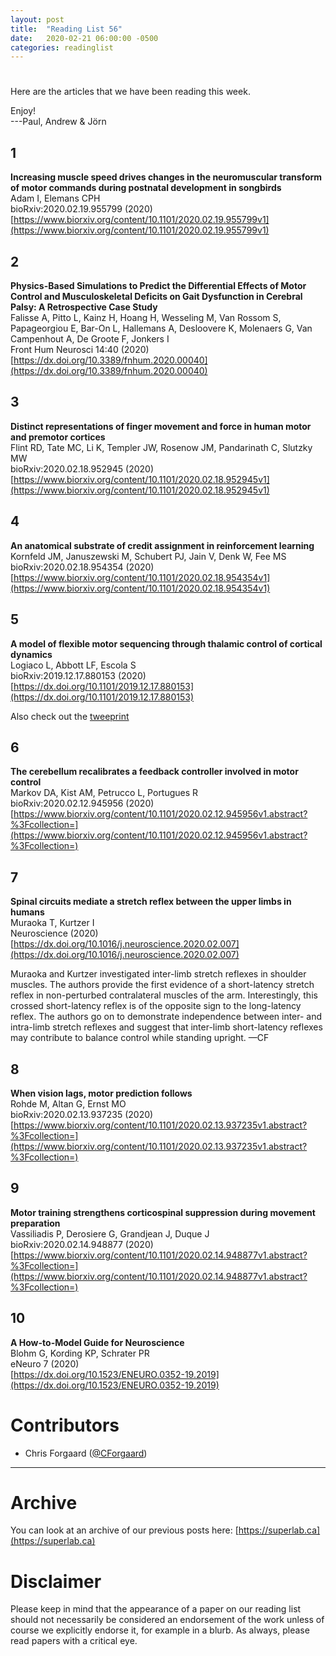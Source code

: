 ```yaml
---
layout: post
title:  "Reading List 56"
date:   2020-02-21 06:00:00 -0500
categories: readinglist
---
```


# 

Here are the articles that we have been reading this week.

Enjoy!  
---Paul, Andrew & Jörn

## 1
**Increasing muscle speed drives changes in the neuromuscular transform of motor commands during postnatal development in songbirds**  
Adam I, Elemans CPH  
bioRxiv:2020.02.19.955799 (2020)  
[https://www.biorxiv.org/content/10.1101/2020.02.19.955799v1](https://www.biorxiv.org/content/10.1101/2020.02.19.955799v1)

## 2
**Physics-Based Simulations to Predict the Differential Effects of Motor Control and Musculoskeletal Deficits on Gait Dysfunction in Cerebral Palsy: A Retrospective Case Study**  
Falisse A, Pitto L, Kainz H, Hoang H, Wesseling M, Van Rossom S, Papageorgiou E, Bar-On L, Hallemans A, Desloovere K, Molenaers G, Van Campenhout A, De Groote F, Jonkers I  
Front Hum Neurosci 14:40 (2020)  
[https://dx.doi.org/10.3389/fnhum.2020.00040](https://dx.doi.org/10.3389/fnhum.2020.00040)

## 3
**Distinct representations of finger movement and force in human motor and premotor cortices**  
Flint RD, Tate MC, Li K, Templer JW, Rosenow JM, Pandarinath C, Slutzky MW  
bioRxiv:2020.02.18.952945 (2020)  
[https://www.biorxiv.org/content/10.1101/2020.02.18.952945v1](https://www.biorxiv.org/content/10.1101/2020.02.18.952945v1)

## 4
**An anatomical substrate of credit assignment in reinforcement learning**  
Kornfeld JM, Januszewski M, Schubert PJ, Jain V, Denk W, Fee MS  
bioRxiv:2020.02.18.954354 (2020)  
[https://www.biorxiv.org/content/10.1101/2020.02.18.954354v1](https://www.biorxiv.org/content/10.1101/2020.02.18.954354v1)

## 5
**A model of flexible motor sequencing through thalamic control of cortical dynamics**  
Logiaco L, Abbott LF, Escola S  
bioRxiv:2019.12.17.880153 (2020)  
[https://dx.doi.org/10.1101/2019.12.17.880153](https://dx.doi.org/10.1101/2019.12.17.880153)

Also check out the [tweeprint](https://twitter.com/seanescola/status/1229387866179899392?s=21)

## 6
**The cerebellum recalibrates a feedback controller involved in motor control**  
Markov DA, Kist AM, Petrucco L, Portugues R  
bioRxiv:2020.02.12.945956 (2020)  
[https://www.biorxiv.org/content/10.1101/2020.02.12.945956v1.abstract?%3Fcollection=](https://www.biorxiv.org/content/10.1101/2020.02.12.945956v1.abstract?%3Fcollection=)

## 7
**Spinal circuits mediate a stretch reflex between the upper limbs in humans**  
Muraoka T, Kurtzer I  
Neuroscience (2020)  
[https://dx.doi.org/10.1016/j.neuroscience.2020.02.007](https://dx.doi.org/10.1016/j.neuroscience.2020.02.007)

Muraoka and Kurtzer investigated inter-limb stretch reflexes in shoulder muscles. The authors provide the first evidence of a short-latency stretch reflex in non-perturbed contralateral muscles of the arm. Interestingly, this crossed short-latency reflex is of the opposite sign to the long-latency reflex. The authors go on to demonstrate independence between inter- and intra-limb stretch reflexes and suggest that inter-limb short-latency reflexes may contribute to balance control while standing upright. —CF

## 8
**When vision lags, motor prediction follows**  
Rohde M, Altan G, Ernst MO  
bioRxiv:2020.02.13.937235 (2020)  
[https://www.biorxiv.org/content/10.1101/2020.02.13.937235v1.abstract?%3Fcollection=](https://www.biorxiv.org/content/10.1101/2020.02.13.937235v1.abstract?%3Fcollection=)

## 9
**Motor training strengthens corticospinal suppression during movement preparation**  
Vassiliadis P, Derosiere G, Grandjean J, Duque J  
bioRxiv:2020.02.14.948877 (2020)  
[https://www.biorxiv.org/content/10.1101/2020.02.14.948877v1.abstract?%3Fcollection=](https://www.biorxiv.org/content/10.1101/2020.02.14.948877v1.abstract?%3Fcollection=)

## 10
**A How-to-Model Guide for Neuroscience**  
Blohm G, Kording KP, Schrater PR  
eNeuro 7 (2020)  
[https://dx.doi.org/10.1523/ENEURO.0352-19.2019](https://dx.doi.org/10.1523/ENEURO.0352-19.2019)


# Contributors
- Chris Forgaard ([@CForgaard](https://twitter.com/CForgaard))



---
# Archive
You can look at an archive of our previous posts here: [https://superlab.ca](https://superlab.ca)


# Disclaimer
Please keep in mind that the appearance of a paper on our reading list should not necessarily be considered an endorsement of the work unless of course we explicitly endorse it, for example in a blurb. As always, please read papers with a critical eye.
